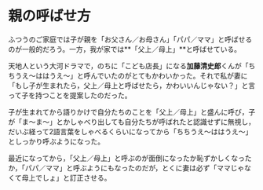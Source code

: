 # 親の呼ばせ方

ふつうのご家庭では子が親を「お父さん／お母さん」「パパ／ママ」と呼ばせるのが一般的だろう。一方，我が家では**「父上／母上」**と呼ばせている。

天地人という大河ドラマで，のちに「こども店長」になる**加藤清史郎**くんが「ちちうえ〜ははうえ〜」と呼んでいたのがとてもかわいかった。それで私が妻に「もし子が生まれたら，父上／母上と呼ばせたら，かわいいんじゃない？」と言って子を持つことを提案したのだった。

子が生まれてから語りかけで自分たちのことを「父上／母上」と盛んに呼び，子が「ま〜ま〜」とかしゃべり出しても自分たちが呼ばれたと認識せずに無視し，だいぶ経って2語言葉をしゃべるくらいになってから「ちちうえ〜ははうえ〜」としっかり呼ぶようになった。

最近になってから，「父上／母上」と呼ぶのが面倒になったか恥ずかしくなったか，「パパ／ママ」と呼ぶようにもなったのだが，とくに妻は必ず「ママじゃなくて母上でしょ」と訂正させる。

